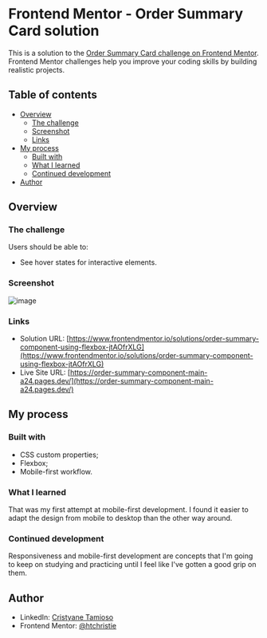 # Frontend Mentor - Order Summary Card solution

This is a solution to the [Order Summary Card challenge on Frontend Mentor](https://www.frontendmentor.io/challenges/order-summary-component-QlPmajDUj). Frontend Mentor challenges help you improve your coding skills by building realistic projects. 

## Table of contents

- [Overview](#overview)
  - [The challenge](#the-challenge)
  - [Screenshot](#screenshot)
  - [Links](#links)
- [My process](#my-process)
  - [Built with](#built-with)
  - [What I learned](#what-i-learned)
  - [Continued development](#continued-development)
- [Author](#author)

## Overview

### The challenge

Users should be able to:

- See hover states for interactive elements.

### Screenshot

![image](https://user-images.githubusercontent.com/84540148/153112603-fda303ef-5a37-4d79-9403-e536f8f54c91.png)

### Links

- Solution URL: [https://www.frontendmentor.io/solutions/order-summary-component-using-flexbox-jtAOfrXLG](https://www.frontendmentor.io/solutions/order-summary-component-using-flexbox-jtAOfrXLG)
- Live Site URL: [https://order-summary-component-main-a24.pages.dev/](https://order-summary-component-main-a24.pages.dev/)

## My process

### Built with

- CSS custom properties;
- Flexbox;
- Mobile-first workflow.

### What I learned

That was my first attempt at mobile-first development. I found it easier to adapt the design from mobile to desktop than the other way around.

### Continued development

Responsiveness and mobile-first development are concepts that I'm going to keep on studying and practicing until I feel like I've gotten a good grip on them.

## Author

- LinkedIn: [Cristyane Tamioso](https://www.linkedin.com/in/cristyane-tamioso/)
- Frontend Mentor: [@htchristie](https://www.frontendmentor.io/profile/htchristie)

